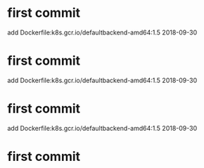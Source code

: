 # first commit
add Dockerfile:k8s.gcr.io/defaultbackend-amd64:1.5 2018-09-30
# first commit
add Dockerfile:k8s.gcr.io/defaultbackend-amd64:1.5 2018-09-30
# first commit
add Dockerfile:k8s.gcr.io/defaultbackend-amd64:1.5 2018-09-30
# first commit
